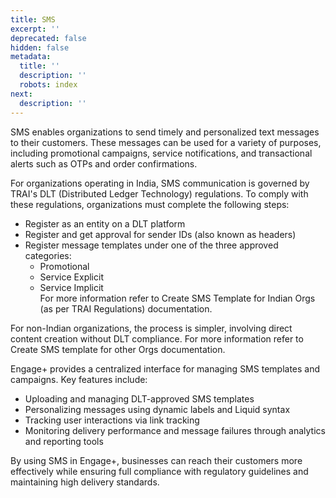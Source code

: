 ```yaml
---
title: SMS
excerpt: ''
deprecated: false
hidden: false
metadata:
  title: ''
  description: ''
  robots: index
next:
  description: ''
---
```

SMS enables organizations to send timely and personalized text messages to their customers. These messages can be used for a variety of purposes, including promotional campaigns, service notifications, and transactional alerts such as OTPs and order confirmations.

For organizations operating in India, SMS communication is governed by TRAI's DLT (Distributed Ledger Technology) regulations. To comply with these regulations, organizations must complete the following steps:

* Register as an entity on a DLT platform
* Register and get approval for sender IDs (also known as headers)
* Register message templates under one of the three approved categories:
  * Promotional
  * Service Explicit
  * Service Implicit\
    For more information refer to Create SMS Template for Indian Orgs (as per TRAI Regulations) documentation.

For non-Indian organizations, the process is simpler, involving direct content creation without DLT compliance. For more information refer to Create SMS template for other Orgs documentation.

Engage+ provides a centralized interface for managing SMS templates and campaigns. Key features include:

* Uploading and managing DLT-approved SMS templates
* Personalizing messages using dynamic labels and Liquid syntax
* Tracking user interactions via link tracking
* Monitoring delivery performance and message failures through analytics and reporting tools

By using SMS in Engage+, businesses can reach their customers more effectively while ensuring full compliance with regulatory guidelines and maintaining high delivery standards.